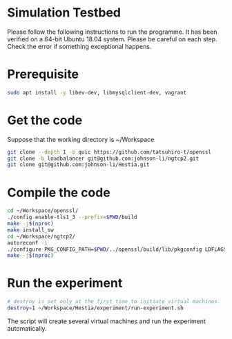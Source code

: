 Simulation Testbed
===

Please follow the following instructions to run the programme. 
It has been verified on a 64-bit Ubuntu 18.04 system.
Please be careful on each step. 
Check the error if something exceptional happens.

Prerequisite
===
```bash
sudo apt install -y libev-dev, libmysqlclient-dev, vagrant
```

Get the code
===
Suppose that the working directory is ~/Workspace

```bash
git clone --depth 1 -b quic https://github.com/tatsuhiro-t/openssl
git clone -b loadbalancer git@github.com:johnson-li/ngtcp2.git
git clone git@github.com:johnson-li/Hestia.git
```

Compile the code
===
```bash
cd ~/Workspace/openssl/
./config enable-tls1_3 --prefix=$PWD/build
make -j$(nproc)
make install_sw
cd ~/Workspace/ngtcp2/
autoreconf -i
./configure PKG_CONFIG_PATH=$PWD/../openssl/build/lib/pkgconfig LDFLAGS="-Wl,-rpath,$PWD/../openssl/build/lib"
make -j$(nproc)
```

Run the experiment
===
```bash
# destroy is set only at the first time to initiate virtual machines. 
destroy=1 ~/Workspace/Hestia/experiment/run-experiment.sh
```

The script will create several virtual machines and run the experiment automatically.
